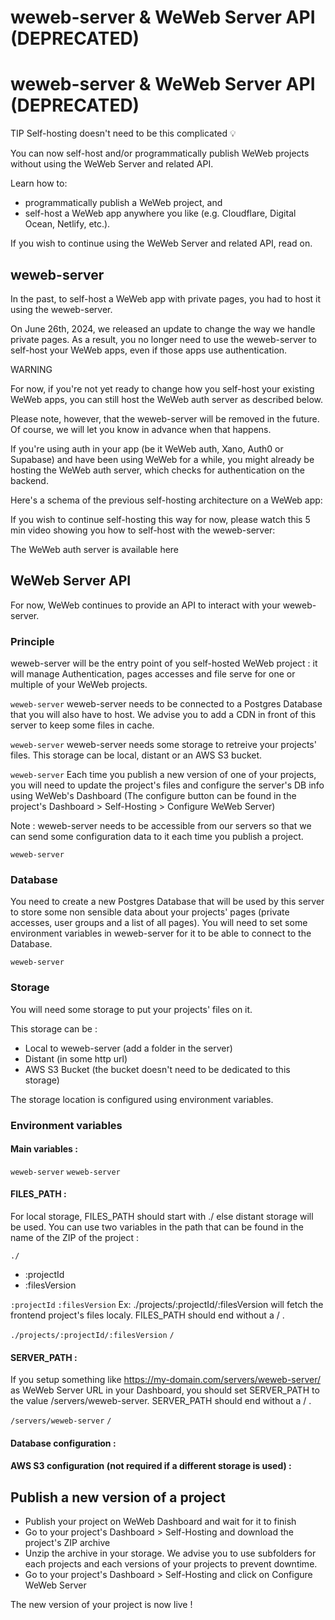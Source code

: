 # weweb-server & WeWeb Server API (DEPRECATED) ​


# weweb-server & WeWeb Server API (DEPRECATED) ​

TIP Self-hosting doesn't need to be this complicated 💡

You can now self-host and/or programmatically publish WeWeb projects without using the WeWeb Server and related API.

Learn how to:

- programmatically publish a WeWeb project, and
- self-host a WeWeb app anywhere you like (e.g. Cloudflare, Digital Ocean, Netlify, etc.).

If you wish to continue using the WeWeb Server and related API, read on.


## weweb-server ​

In the past, to self-host a WeWeb app with private pages, you had to host it using the weweb-server.

On June 26th, 2024, we released an update to change the way we handle private pages. As a result, you no longer need to use the weweb-server to self-host your WeWeb apps, even if those apps use authentication.

WARNING

For now, if you're not yet ready to change how you self-host your existing WeWeb apps, you can still host the WeWeb auth server as described below.

Please note, however, that the weweb-server will be removed in the future. Of course, we will let you know in advance when that happens.

If you're using auth in your app (be it WeWeb auth, Xano, Auth0 or Supabase) and have been using WeWeb for a while, you might already be hosting the WeWeb auth server, which checks for authentication on the backend.

Here's a schema of the previous self-hosting architecture on a WeWeb app:



If you wish to continue self-hosting this way for now, please watch this 5 min video showing you how to self-host with the weweb-server:

The WeWeb auth server is available here


## WeWeb Server API ​

For now, WeWeb continues to provide an API to interact with your weweb-server.


### Principle ​

weweb-server will be the entry point of you self-hosted WeWeb project : it will manage Authentication, pages accesses and file serve for one or multiple of your WeWeb projects.

`weweb-server`
weweb-server needs to be connected to a Postgres Database that you will also have to host. We advise you to add a CDN in front of this server to keep some files in cache.

`weweb-server`
weweb-server needs some storage to retreive your projects' files. This storage can be local, distant or an AWS S3 bucket.

`weweb-server`
Each time you publish a new version of one of your projects, you will need to update the project's files and configure the server's DB info using WeWeb's Dashboard (The configure button can be found in the project's Dashboard > Self-Hosting > Configure WeWeb Server)

Note : weweb-server needs to be accessible from our servers so that we can send some configuration data to it each time you publish a project.

`weweb-server`

### Database ​

You need to create a new Postgres Database that will be used by this server to store some non sensible data about your projects' pages (private accesses, user groups and a list of all pages). You will need to set some environment variables in weweb-server for it to be able to connect to the Database.

`weweb-server`

### Storage ​

You will need some storage to put your projects' files on it.

This storage can be :

- Local to weweb-server (add a folder in the server)
- Distant (in some http url)
- AWS S3 Bucket (the bucket doesn't need to be dedicated to this storage)

The storage location is configured using environment variables.


### Environment variables ​


#### Main variables : ​

`weweb-server`
`weweb-server`

#### FILES_PATH : ​

For local storage, FILES_PATH should start with ./ else distant storage will be used. You can use two variables in the path that can be found in the name of the ZIP of the project :

`./`
- :projectId
- :filesVersion

`:projectId`
`:filesVersion`
Ex: ./projects/:projectId/:filesVersion will fetch the frontend project's files localy. FILES_PATH should end without a / .

`./projects/:projectId/:filesVersion`
`/`

#### SERVER_PATH : ​

If you setup something like https://my-domain.com/servers/weweb-server/ as WeWeb Server URL in your Dashboard, you should set SERVER_PATH to the value /servers/weweb-server. SERVER_PATH should end without a / .

`/servers/weweb-server`
`/`

#### Database configuration : ​


#### AWS S3 configuration (not required if a different storage is used) : ​


## Publish a new version of a project ​

- Publish your project on WeWeb Dashboard and wait for it to finish
- Go to your project's Dashboard > Self-Hosting and download the project's ZIP archive
- Unzip the archive in your storage. We advise you to use subfolders for each projects and each versions of your projects to prevent downtime.
- Go to your project's Dashboard > Self-Hosting and click on Configure WeWeb Server

The new version of your project is now live !

